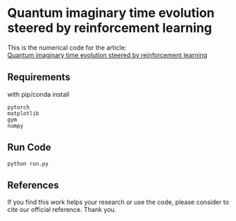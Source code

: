 # Quantum imaginary time evolution steered by reinforcement learning

This is the numerical code for the article: \
[Quantum imaginary time evolution steered by reinforcement learning](https://arxiv.org/abs/2105.08696) 

## Requirements
with pip/conda install

```
pytorch
matplotlib
gym
numpy
```

## Run Code

```
python run.py
```

## References 
If you find this work helps your research or use the code, please consider to cite our official reference. Thank you.
